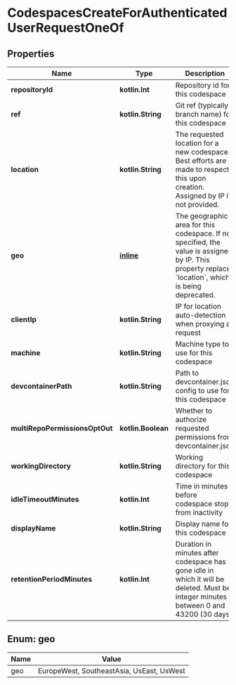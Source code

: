 
# CodespacesCreateForAuthenticatedUserRequestOneOf

## Properties
Name | Type | Description | Notes
------------ | ------------- | ------------- | -------------
**repositoryId** | **kotlin.Int** | Repository id for this codespace | 
**ref** | **kotlin.String** | Git ref (typically a branch name) for this codespace |  [optional]
**location** | **kotlin.String** | The requested location for a new codespace. Best efforts are made to respect this upon creation. Assigned by IP if not provided. |  [optional]
**geo** | [**inline**](#Geo) | The geographic area for this codespace. If not specified, the value is assigned by IP. This property replaces &#x60;location&#x60;, which is being deprecated. |  [optional]
**clientIp** | **kotlin.String** | IP for location auto-detection when proxying a request |  [optional]
**machine** | **kotlin.String** | Machine type to use for this codespace |  [optional]
**devcontainerPath** | **kotlin.String** | Path to devcontainer.json config to use for this codespace |  [optional]
**multiRepoPermissionsOptOut** | **kotlin.Boolean** | Whether to authorize requested permissions from devcontainer.json |  [optional]
**workingDirectory** | **kotlin.String** | Working directory for this codespace |  [optional]
**idleTimeoutMinutes** | **kotlin.Int** | Time in minutes before codespace stops from inactivity |  [optional]
**displayName** | **kotlin.String** | Display name for this codespace |  [optional]
**retentionPeriodMinutes** | **kotlin.Int** | Duration in minutes after codespace has gone idle in which it will be deleted. Must be integer minutes between 0 and 43200 (30 days). |  [optional]


<a id="Geo"></a>
## Enum: geo
Name | Value
---- | -----
geo | EuropeWest, SoutheastAsia, UsEast, UsWest



